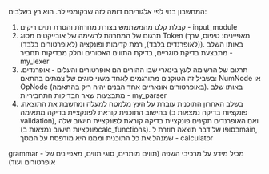 המחשבון בנוי לפי אלגוריתם דומה לזה שבקומפיילר. הוא רץ בשלבים:
1. קבלת קלט מהמשתמש בצורת מחרוזת והסרת תוים ריקים - input_module
2. תרגום של המחרוזת לרשימה של אובייקטים מסוג Token (מאפיינים: טיפוס, ערך (לאופרנדים בלבד), רמת קדימות ופונקציה (לאופרטורים בלבד)). באותו השלב מתבצעת בדיקת סוגריים, בדיקת התווים האסורים וחלק מבדיקות תחביר - my_lexer
3. תרגום של הרשימה לעץ בינארי שבו ההורים הם אופרטורים והעלים - אופרנדים. בשביל זה הטוקנים מתורגמים לאחד משני סוגים של צמתים בהתאם: NumNode או OpNode (באופרטורים אונאריים אחד הבנים יהיה ריק בהתאמה). באותו שלב מתבצעות שאר הבדיקות התחביריות - my_parser
4. בשלב האחרון התוכנית עוברת על העץ מלמטה למעלה ומחשבת את התוצאה. בחישוב התוכנית קוראת לפונקציית בדיקה מתאימה (פונקציות בדיקה נמצאות ב validation), ואם האופרנדים תקינים פונקציית בדיקה קוראת לפונקציית חישוב שלה (פונקציות חישוב נמצאות בcalc_functions). בסופו של דבר תוצאה חוזרת לmain, שמנהל את כל התוכנית וממנו היא מודפסת על המסך - calculator

grammar - מכיל מידע על מרכיבי השפה (תווים מותרים, סוגי תווים, מאפיינים של אופרטורים ועוד)

